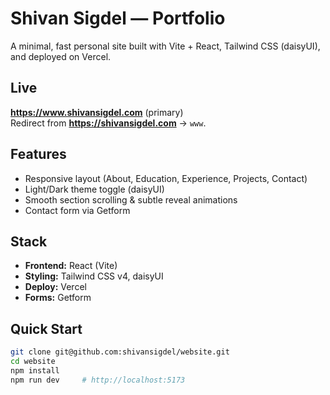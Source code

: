 # Shivan Sigdel — Portfolio

A minimal, fast personal site built with Vite + React, Tailwind CSS (daisyUI), and deployed on Vercel.

## Live
**https://www.shivansigdel.com** (primary)  
Redirect from **https://shivansigdel.com** → `www`.

## Features
- Responsive layout (About, Education, Experience, Projects, Contact)
- Light/Dark theme toggle (daisyUI)
- Smooth section scrolling & subtle reveal animations
- Contact form via Getform

## Stack
- **Frontend:** React (Vite)
- **Styling:** Tailwind CSS v4, daisyUI
- **Deploy:** Vercel
- **Forms:** Getform

## Quick Start
```bash
git clone git@github.com:shivansigdel/website.git
cd website
npm install
npm run dev     # http://localhost:5173
